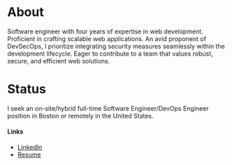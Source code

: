 # About

Software engineer with four years of expertise in web development. Proficient in crafting scalable web applications. An avid proponent of DevSecOps, I prioritize integrating security measures seamlessly within the development lifecycle. Eager to contribute to a team that values robust, secure, and efficient web solutions.

# Status

I seek an on-site/hybrid full-time Software Engineer/DevOps Engineer position in Boston or remotely in the United States.

#### Links

- [LinkedIn](https://www.linkedin.com/in/jin-yu-zhang-812181155/)
- [Resume](https://docs.google.com/document/d/1IrJRoAXapeTnvLltIbXnEblGBD7_mxlanqA9tPIn3g8/edit?usp=sharing)
